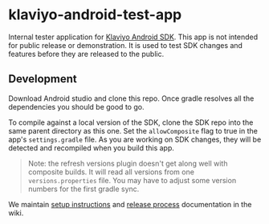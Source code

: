 # klaviyo-android-test-app
Internal tester application for [Klaviyo Android SDK](https://github.com/klaviyo/klaviyo-android-sdk).
This app is not intended for public release or demonstration. It is used to test SDK changes and features
before they are released to the public.

## Development
Download Android studio and clone this repo. Once gradle resolves all the dependencies you 
should be good to go.

To compile against a local version of the SDK, clone the SDK repo into the same parent directory as
this one. Set the `allowComposite` flag to true in the app's `settings.gradle` file. 
As you are working on SDK changes, they will be detected and recompiled when you build this app.

> Note: the refresh versions plugin doesn't get along well with composite builds. It will read all versions
> from one `versions.properties` file. You may have to adjust some version numbers for the first gradle sync. 

We maintain [setup instructions](https://klaviyo.atlassian.net/wiki/spaces/EN/pages/3601793078/Android+Development+Setup) 
and [release process](https://klaviyo.atlassian.net/wiki/spaces/EN/pages/3761734100/Android+Test+App+Release+Guide)
documentation in the wiki.
